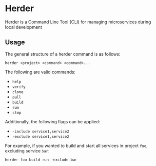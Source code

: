 # Herder

Herder is a Command Line Tool (CLI) for managing microservices during local development

## Usage

The general structure of a herder command is as follows:

```
herder <project> <command> <command>...
```

The following are valid commands:

- `help`
- `verify`
- `clone`
- `pull`
- `build`
- `run`
- `stop`

Additionally, the following flags can be applied:

- `-include service1,service2`
- `-exclude service1,service2`

For example, if you wanted to build and start all services in project `foo`, excluding service `bar`:


```
herder foo build run -exclude bar
```